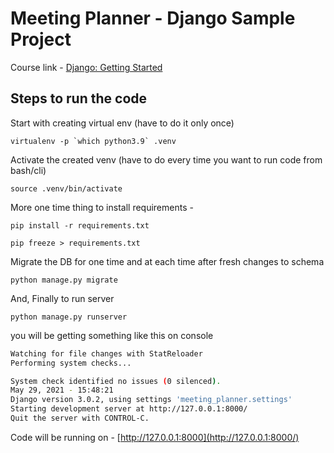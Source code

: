 # Meeting Planner - Django Sample Project

Course link - [Django: Getting Started
](https://app.pluralsight.com/library/courses/django-getting-started/table-of-contents)

## Steps to run the code

Start with creating virtual env (have to do it only once)

`` virtualenv -p `which python3.9` .venv ``

Activate the created venv (have to do every time you want to run code from bash/cli)

`source .venv/bin/activate`

More one time thing to install requirements -

`pip install -r requirements.txt`

`pip freeze > requirements.txt`

Migrate the DB for one time and at each time after fresh changes to schema

`python manage.py migrate`

And, Finally to run server

`python manage.py runserver`

you will be getting something like this on console

```bash
Watching for file changes with StatReloader
Performing system checks...

System check identified no issues (0 silenced).
May 29, 2021 - 15:48:21
Django version 3.0.2, using settings 'meeting_planner.settings'
Starting development server at http://127.0.0.1:8000/
Quit the server with CONTROL-C.
```

Code will be running on - [http://127.0.0.1:8000](http://127.0.0.1:8000/)
